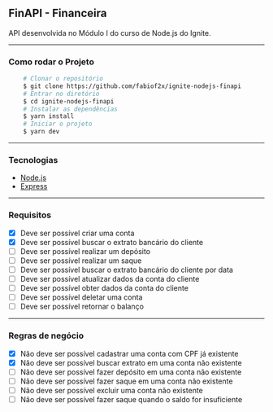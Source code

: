 ## FinAPI - Financeira

API desenvolvida no Módulo I do curso de Node.js do Ignite.

---

### Como rodar o Projeto
```bash
    # Clonar o repositório
    $ git clone https://github.com/fabiof2x/ignite-nodejs-finapi
    # Entrar no diretório
    $ cd ignite-nodejs-finapi
    # Instalar as dependências
    $ yarn install
    # Iniciar o projeto
    $ yarn dev
```

---

### Tecnologias

- [Node.js](https://nodejs.org/en/)
- [Express](https://expressjs.com)

---

### Requisitos

- [x] Deve ser possível criar uma conta
- [x] Deve ser possível buscar o extrato bancário do cliente
- [ ] Deve ser possível realizar um depósito
- [ ] Deve ser possível realizar um saque
- [ ] Deve ser possível buscar o extrato bancário do cliente por data
- [ ] Deve ser possível atualizar dados da conta do cliente
- [ ] Deve ser possível obter dados da conta do cliente
- [ ] Deve ser possível deletar uma conta
- [ ] Deve ser possível retornar o balanço

---

### Regras de negócio

- [x] Não deve ser possível cadastrar uma conta com CPF já existente
- [x] Não deve ser possível buscar extrato em uma conta não existente
- [ ] Não deve ser possível fazer depósito em uma conta não existente
- [ ] Não deve ser possível fazer saque em uma conta não existente
- [ ] Não deve ser possível excluir uma conta não existente
- [ ] Não deve ser possível fazer saque quando o saldo for insuficiente